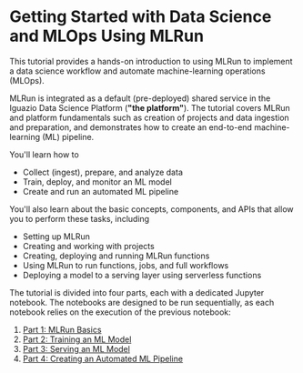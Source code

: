 # Getting Started with Data Science and MLOps Using MLRun

This tutorial provides a hands-on introduction to using MLRun to implement a data science workflow and automate machine-learning operations (MLOps).

MLRun is integrated as a default (pre-deployed) shared service in the Iguazio Data Science Platform (**"the platform"**).
The tutorial covers MLRun and platform fundamentals such as creation of projects and data ingestion and preparation, and demonstrates how to create an end-to-end machine-learning (ML) pipeline.

You'll learn how to

- Collect (ingest), prepare, and analyze data
- Train, deploy, and monitor an ML model
- Create and run an automated ML pipeline

You'll also learn about the basic concepts, components, and APIs that allow you to perform these tasks, including

- Setting up MLRun
- Creating and working with projects
- Creating, deploying and running MLRun functions
- Using MLRun to run functions, jobs, and full workflows
- Deploying a model to a serving layer using serverless functions

The tutorial is divided into four parts, each with a dedicated Jupyter notebook.
The notebooks are designed to be run sequentially, as each notebook relies on the execution of the previous notebook:

1. [Part 1: MLRun Basics](./01-mlrun-basics.ipynb)
2. [Part 2: Training an ML Model](./02-model-training.ipynb)
3. [Part 3: Serving an ML Model](./03-model-serving.ipynb)
4. [Part 4: Creating an Automated ML Pipeline](./04-pipeline.ipynb)

